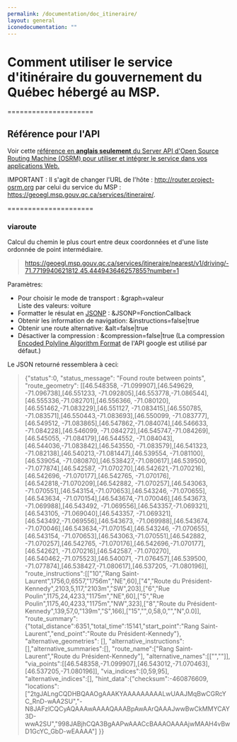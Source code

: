 ```yaml
---
permalink: /documentation/doc_itineraire/
layout: general
iconedocumentation: ""
---
```


# Comment utiliser le service d'itinéraire du gouvernement du Québec hébergé au MSP.

=====================

## Référence pour l'API
Voir cette [référence en **anglais seulement** du Server API d'Open Source Routing Machine (OSRM) pour utiliser et intégrer le service dans vos applications Web.](https://github.com/Project-OSRM/osrm-backend/blob/master/docs/http.md) 

IMPORTANT : Il s'agit de changer l'URL de l'hôte : http://router.project-osrm.org par celui du service du MSP : https://geoegl.msp.gouv.qc.ca/services/itineraire/.

=====================

### viaroute

Calcul du chemin le plus court entre deux coordonnées et d'une liste ordonnée de point intermédiaire.

> https://geoegl.msp.gouv.qc.ca/services/itineraire/nearest/v1/driving/-71.7719940621812,45.444943646257855?number=1

Paramètres:
- Pour choisir le mode de transport : &graph=valeur  
  Liste des valeurs: voiture
- Formatter le résulat en [JSONP](http://en.wikipedia.org/wiki/JSONP) : &JSONP=FonctionCallback
- Obtenir les information de navigation: &instructions=false|true
- Obtenir une route alternative: &alt=false|true
- Désactiver la compression : &compression=false|true  (La compression [Encoded Polyline Algorithm Format](https://developers.google.com/maps/documentation/utilities/polylinealgorithm) de l'API google est utilisé par défaut.)

Le JSON retourné ressemblera à ceci:
> {"status":0, 
"status_message": "Found route between points", 
"route_geometry": [[46.548358, -71.099907],[46.549629, -71.096738],[46.551233, -71.092805],[46.553778,-71.086544],[46.555336,-71.082701],[46.556366, -71.080120],[46.551462,-71.083229],[46.551127, -71.083415],[46.550785, -71.083571],[46.550443,-71.083693],[46.550099, -71.083777],[46.549512, -71.083865],[46.547862,-71.084074],[46.546633, -71.084228],[46.546099, -71.084272],[46.545747,-71.084269],[46.545055, -71.084179],[46.544552, -71.084043],[46.544036,-71.083842],[46.543550, -71.083579],[46.541323, -71.082138],[46.540213,-71.081447],[46.539554, -71.081100],[46.539054, -71.080870],[46.538427,-71.080617],[46.539500, -71.077874],[46.542587, -71.070270],[46.542621,-71.070216],[46.542696, -71.070177],[46.542765, -71.070176],[46.542818,-71.070209],[46.542882, -71.070257],[46.543063, -71.070551],[46.543154,-71.070653],[46.543246, -71.070655],[46.543634, -71.070154],[46.543674,-71.070046],[46.543673, -71.069988],[46.543492, -71.069556],[46.543357,-71.069321],[46.543105, -71.069040],[46.543357, -71.069321],[46.543492,-71.069556],[46.543673, -71.069988],[46.543674, -71.070046],[46.543634,-71.070154],[46.543246, -71.070655],[46.543154, -71.070653],[46.543063,-71.070551],[46.542882, -71.070257],[46.542765, -71.070176],[46.542696,-71.070177],[46.542621, -71.070216],[46.542587, -71.070270],[46.540462,-71.075523],[46.540071, -71.076457],[46.539500, -71.077874],[46.538427,-71.080617],[46.537205, -71.080196]], 
"route_instructions":[["10","Rang Saint-Laurent",1756,0,6557,"1756m","NE",60],["4","Route du Président-Kennedy",2103,5,117,"2103m","SW",203],["6","Rue Poulin",1175,24,4233,"1175m","NE",60],["5","Rue Poulin",1175,40,4233,"1175m","NW",323],["8","Route du Président-Kennedy",139,57,0,"139m","S",166],["15","",0,58,0,"","N",0.0]],
"route_summary":{"total_distance":6351,"total_time":15141,"start_point":"Rang Saint-Laurent","end_point":"Route du Président-Kennedy"}, 
"alternative_geometries": [], 
"alternative_instructions":[],"alternative_summaries":[], "route_name":["Rang Saint-Laurent","Route du Président-Kennedy"],
"alternative_names":[["",""]],
"via_points":[[46.548358,-71.099907],[46.543012,-71.070463],[46.537205,-71.080196]], "via_indices":[0,59,95],
"alternative_indices":[], 
"hint_data":{"checksum":-460876609,  "locations":["2tgJALngCQDHBQAAOgAAAKYAAAAAAAAALwUAAJMqBwCGRcYC_RnD-wAA2SU","-N8JAFzlCQCyAQAAAwAAAAQAAABpAwAArQAAAJwwBwCkMMYCAY3D-wwA2SU","998JABjhCQA3BgAAPwAAACcBAAAOAAAAjwMAAH4vBwD1GcYC_GbD-wEAAAA"] }}
